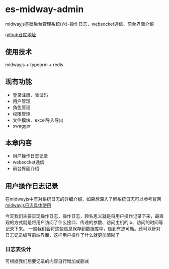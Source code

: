 # es-midway-admin

midwayjs基础后台管理系统(六)-操作日志、websocket通信、前台界面介绍

[github仓库地址](https://github.com/vangleer/es-midway-admin)

## 使用技术

midwayjs + typeorm + redis

## 现有功能

- 登录注册、验证码
- 用户管理
- 角色管理
- 权限管理
- 文件模块、excel导入导出
- swagger

## 本章内容

- 用户操作日志记录
- websocket通信
- 前台界面介绍

## 用户操作日志记录

在midwayjs中有对系统日志的详细介绍，如果想深入了解系统日志可以参考官网 [midwayjs日志具体使用](http://midwayjs.org/docs/logger)

今天我们主要实现操作日志，操作日志，顾名思义就是将用户操作记录下来，最直观的方式就是将用户访问了什么接口、传递的参数、访问主机的ip、访问的时间等记录下来。
一般我们会将这些信息保存到数据库中，做到有迹可循。还可以针对日志记录编写前端界面，这样用户操作了什么就更加清晰了


### 日志表设计

可根据我们想要记录的内容自行增加或删减

